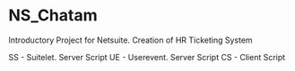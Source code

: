 # NS_Chatam
Introductory Project for Netsuite. Creation of HR Ticketing System


SS - Suitelet. Server Script
UE - Userevent. Server Script
CS - Client Script
